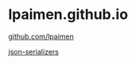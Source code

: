# lpaimen.github.io

[github.com/lpaimen](https://github.com/lpaimen)

[json-serializers](json-serializers)
